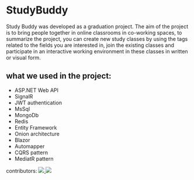 # StudyBuddy
Study Buddy was developed as a graduation project. The aim of the project is to bring people together in online classrooms in co-working spaces, to summarize the project, you can create new study classes by using the tags related to the fields you are interested in, join the existing classes and participate in an interactive working environment in these classes in written or visual form.
## what we used in the project:
* ASP.NET Web API
* SignalR
* JWT authentication
* MsSql
* MongoDb
* Redis
* Entity Framework
* Onion architecture 
* Blazor
* Automapper
* CQRS pattern
* MediatR pattern

contributors: 
<a href = "[https://github.com/Tanu-N-Prabhu/Python/graphs/contributors](https://github.com/emrebuyuktas/StudyBuddy/graphs/contributors)">
  <img src = "https://contrib.rocks/image?repo = emrebuyuktas/repository_name"/>
  <img src = "https://contrib.rocks/image?repo = kilicceker/repository_name"/>
</a>

